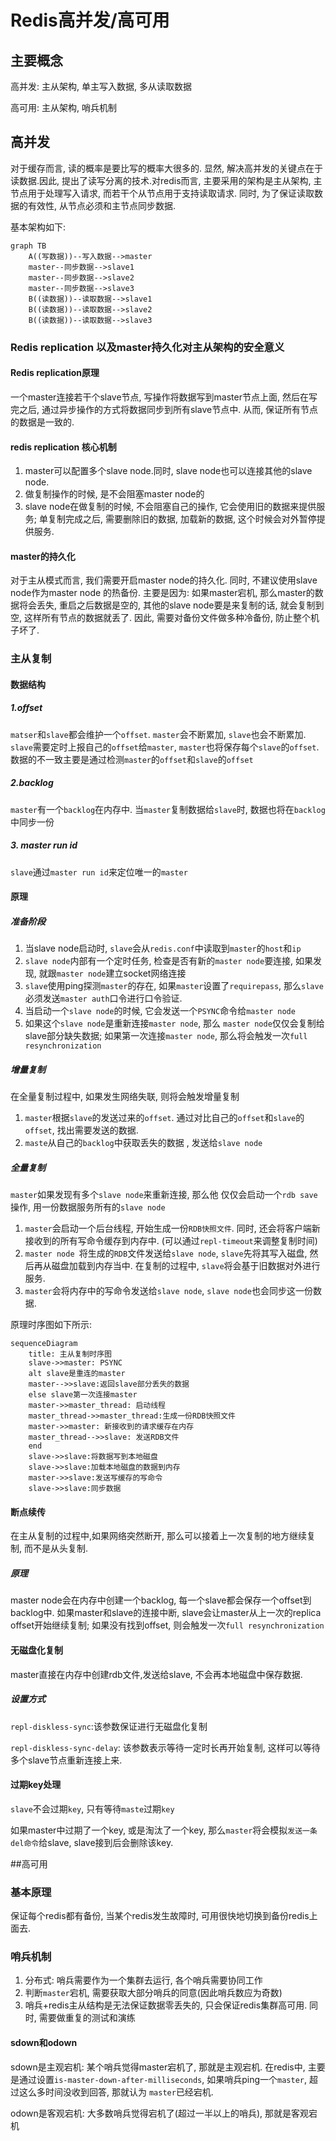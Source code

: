 # Redis高并发/高可用

## 主要概念

高并发: 主从架构, 单主写入数据, 多从读取数据

高可用: 主从架构, 哨兵机制

## 高并发

对于缓存而言, 读的概率是要比写的概率大很多的. 显然, 解决高并发的关键点在于读数据.因此, 提出了读写分离的技术.对redis而言, 主要采用的架构是主从架构, 主节点用于处理写入请求, 而若干个从节点用于支持读取请求. 同时, 为了保证读取数据的有效性, 从节点必须和主节点同步数据. 

基本架构如下:

```mermaid
graph TB
	A((写数据))--写入数据-->master
	master--同步数据-->slave1
	master--同步数据-->slave2
	master--同步数据-->slave3
	B((读数据))--读取数据-->slave1
	B((读数据))--读取数据-->slave2
	B((读数据))--读取数据-->slave3
```

### Redis replication 以及master持久化对主从架构的安全意义

#### Redis replication原理

一个master连接若干个slave节点, 写操作将数据写到master节点上面, 然后在写完之后, 通过异步操作的方式将数据同步到所有slave节点中. 从而, 保证所有节点的数据是一致的.

#### redis replication 核心机制

1. master可以配置多个slave node.同时, slave node也可以连接其他的slave node.
2. 做复制操作的时候, 是不会阻塞master node的
3. slave node在做复制的时候, 不会阻塞自己的操作, 它会使用旧的数据来提供服务; 单复制完成之后, 需要删除旧的数据, 加载新的数据, 这个时候会对外暂停提供服务.

#### master的持久化

对于主从模式而言, 我们需要开启master node的持久化. 同时, 不建议使用slave node作为master node 的热备份. 主要是因为: 如果master宕机, 那么master的数据将会丢失, 重启之后数据是空的, 其他的slave node要是来复制的话, 就会复制到空, 这样所有节点的数据就丢了. 因此, 需要对备份文件做多种冷备份, 防止整个机子坏了.

### 主从复制

#### 数据结构

##### 1.offset

`matser`和`slave`都会维护一个`offset`. `master`会不断累加, `slave`也会不断累加. `slave`需要定时上报自己的`offset`给`master`, `master`也将保存每个`slave`的`offset`. 数据的不一致主要是通过检测`master`的`offset`和`slave`的`offset`

##### 2.backlog

`master`有一个`backlog`在内存中. 当`master`复制数据给`slave`时, 数据也将在`backlog`中同步一份

##### 3. master run id

`slave`通过`master run id`来定位唯一的`master`

#### 原理

##### 准备阶段

1. 当slave node启动时, `slave`会从`redis.conf`中读取到`master`的`host`和`ip`
2. `slave node`内部有一个定时任务, 检查是否有新的`master node`要连接, 如果发现, 就跟`master node`建立socket网络连接
3. `slave`使用ping探测`master`的存在, 如果`master`设置了`requirepass`, 那么`slave`必须发送`master auth`口令进行口令验证.
4. 当启动一个`slave node`的时候, 它会发送一个`PSYNC`命令给`master node`
5. 如果这个`slave node`是重新连接`master node`, 那么 `master node`仅仅会复制给slave部分缺失数据; 如果第一次连接`master node`, 那么将会触发一次`full resynchronization`

##### 增量复制

在全量复制过程中, 如果发生网络失联, 则将会触发增量复制

1. `master`根据`slave`的发送过来的`offset`. 通过对比自己的`offset`和`slave`的`offset`, 找出需要发送的数据.
2. `maste`从自己的`backlog`中获取丢失的数据 , 发送给`slave node`

##### 全量复制

`master`如果发现有多个`slave node`来重新连接, 那么他 仅仅会启动一个`rdb save`操作, 用一份数据服务所有的`slave node`

1. `master`会启动一个后台线程, 开始生成一份`RDB快照文件`. 同时, 还会将客户端新接收到的所有写命令缓存到内存中. (可以通过`repl-timeout`来调整复制时间)
2. `master node `将生成的`RDB`文件发送给`slave node`, `slave`先将其写入磁盘, 然后再从磁盘加载到内存当中. 在复制的过程中, `slave`将会基于旧数据对外进行服务. 
3. `master`会将内存中的写命令发送给`slave node`, `slave node`也会同步这一份数据.

原理时序图如下所示:

```mermaid
sequenceDiagram
	title: 主从复制时序图
	slave->>master: PSYNC
	alt slave是重连的master
	master-->>slave:返回slave部分丢失的数据
	else slave第一次连接master
	master->>master_thread: 启动线程
	master_thread->>master_thread:生成一份RDB快照文件
	master->>master: 新接收到的请求缓存在内存
	master_thread-->>slave: 发送RDB文件
	end 
	slave->>slave:将数据写到本地磁盘
	slave->>slave:加载本地磁盘的数据到内存
	master->>slave:发送写缓存的写命令
	slave->>slave:同步数据
```

#### 断点续传

在主从复制的过程中,如果网络突然断开, 那么可以接着上一次复制的地方继续复制, 而不是从头复制.

##### 原理

master node会在内存中创建一个backlog, 每一个slave都会保存一个offset到backlog中. 如果master和slave的连接中断, slave会让master从上一次的replica offset开始继续复制; 如果没有找到offset, 则会触发一次`full resynchronization`

#### 无磁盘化复制

master直接在内存中创建rdb文件,发送给slave, 不会再本地磁盘中保存数据.

##### 设置方式

`repl-diskless-sync`:该参数保证进行无磁盘化复制

`repl-diskless-sync-delay`: 该参数表示等待一定时长再开始复制, 这样可以等待多个slave节点重新连接上来.

#### 过期key处理

`slave`不会过期`key`, 只有等待`maste`过期`key`

如果master中过期了一个key, 或是淘汰了一个key, 那么`master`将会模拟`发送一条del命令`给slave, slave接到后会删除该key.

##高可用

### 基本原理

保证每个redis都有备份, 当某个redis发生故障时, 可用很快地切换到备份redis上面去.

### 哨兵机制

1. 分布式: 哨兵需要作为一个集群去运行, 各个哨兵需要协同工作
2. 判断`master`宕机, 需要获取大部分哨兵的同意(因此哨兵数应为奇数)
3. 哨兵+redis主从结构是无法保证数据零丢失的, 只会保证redis集群高可用. 同时, 需要做重复的测试和演练

#### sdown和odown

sdown是主观宕机: 某个哨兵觉得master宕机了, 那就是主观宕机. 在redis中, 主要是通过设置`is-master-down-after-milliseconds`, 如果哨兵ping一个`master`, 超过这么多时间没收到回答, 那就认为 `master`已经宕机.

odown是客观宕机: 大多数哨兵觉得宕机了(超过一半以上的哨兵), 那就是客观宕机
